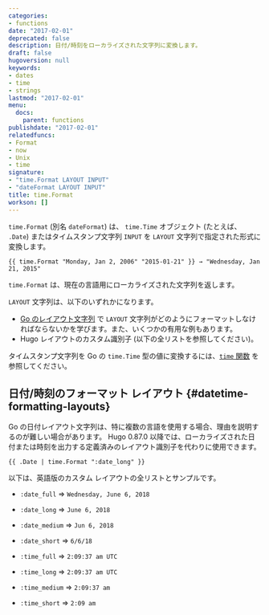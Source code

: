 ```yaml
---
categories:
- functions
date: "2017-02-01"
deprecated: false
description: 日付/時刻をローカライズされた文字列に変換します。
draft: false
hugoversion: null
keywords:
- dates
- time
- strings
lastmod: "2017-02-01"
menu:
  docs:
    parent: functions
publishdate: "2017-02-01"
relatedfuncs:
- Format
- now
- Unix
- time
signature:
- "time.Format LAYOUT INPUT"
- "dateFormat LAYOUT INPUT"
title: time.Format
workson: []
---
```


`time.Format` (別名 `dateFormat`) は、 `time.Time` オブジェクト (たとえば、 `.Date`) またはタイムスタンプ文字列 `INPUT` を `LAYOUT` 文字列で指定された形式に変換します。

```go-html-template
{{ time.Format "Monday, Jan 2, 2006" "2015-01-21" }} → "Wednesday, Jan 21, 2015"
```

`time.Format` は、現在の言語用にローカライズされた文字列を返します。

`LAYOUT` 文字列は、以下のいずれかになります。

* [Go のレイアウト文字列](/functions/format/#gos-layout-string) で `LAYOUT` 文字列がどのようにフォーマットしなければならないかを学びます。また、いくつかの有用な例もあります。
* Hugo レイアウトのカスタム識別子 (以下の全リストを参照してください)。

タイムスタンプ文字列を Go の `time.Time` 型の値に変換するには、[`time` 関数](/functions/time/) を参照してください。


## 日付/時刻のフォーマット レイアウト {#datetime-formatting-layouts}

Go の日付レイアウト文字列は、特に複数の言語を使用する場合、理由を説明するのが難しい場合があります。 Hugo 0.87.0 以降では、ローカライズされた日付または時刻を出力する定義済みのレイアウト識別子を代わりに使用できます。

```go-html-template
{{ .Date | time.Format ":date_long" }}
```

以下は、英語版のカスタム レイアウトの全リストとサンプルです。

* `:date_full` => `Wednesday, June 6, 2018`
* `:date_long` => `June 6, 2018`
* `:date_medium` => `Jun 6, 2018`
* `:date_short` => `6/6/18`

* `:time_full` => `2:09:37 am UTC`
* `:time_long` => `2:09:37 am UTC`
* `:time_medium` => `2:09:37 am`
* `:time_short` => `2:09 am`
